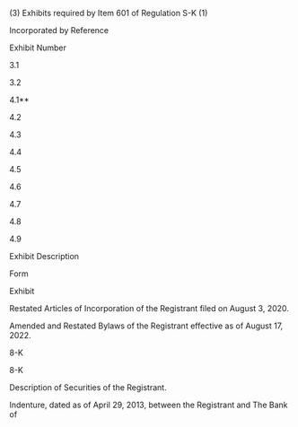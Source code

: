 (3) Exhibits required by Item 601 of Regulation S-K (1)

Incorporated by Reference

Exhibit
Number

3.1

3.2

4.1**

4.2

4.3

4.4

4.5

4.6

4.7

4.8

4.9

Exhibit Description

Form

Exhibit

Restated Articles of Incorporation of the Registrant filed on August 3, 2020.

Amended and Restated Bylaws of the Registrant effective as of August 17, 2022.

8-K

8-K

Description of Securities of the Registrant.

Indenture,  dated  as  of  April  29,  2013,  between  the  Registrant  and  The  Bank  of